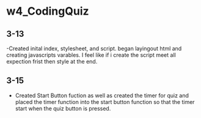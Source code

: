 # w4_CodingQuiz

## 3-13

-Created inital index, stylesheet, and script. began layingout html and creating javascripts varables. I feel like if i create the script meet all expection frist then style at the end.

## 3-15

- Created Start Button fuction as well as created the timer for quiz and placed the timer function into the start button function so that the timer start when the quiz button is pressed.
